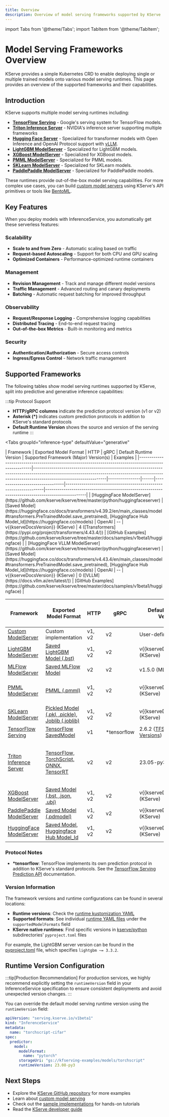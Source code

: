 ```yaml
---
title: Overview
description: Overview of model serving frameworks supported by KServe
---
```


import Tabs from '@theme/Tabs';
import TabItem from '@theme/TabItem';

# Model Serving Frameworks Overview

KServe provides a simple Kubernetes CRD to enable deploying single or multiple trained models onto various model serving runtimes. This page provides an overview of the supported frameworks and their capabilities.

## Introduction

KServe supports multiple model serving runtimes including:

- **[TensorFlow Serving](https://www.tensorflow.org/tfx/guide/serving)** - Google's serving system for TensorFlow models.
- **[Triton Inference Server](https://docs.nvidia.com/deeplearning/triton-inference-server/user-guide/docs)** - NVIDIA's inference server supporting multiple frameworks
- **[Hugging Face Server](https://github.com/kserve/kserve/tree/master/python/huggingfaceserver)** - Specialized for transformer models with Open Inference and OpenAI Protocol support with [vLLM](https://github.com/vllm-project/vllm).
- **[LightGBM ModelServer](https://github.com/kserve/kserve/tree/master/python/lightgbmserver)** - Specialized for LightGBM models.
- **[XGBoost ModelServer](https://github.com/kserve/kserve/tree/master/python/xgboostserver)** - Specialized for XGBoost models.
- **[PMML ModelServer](https://github.com/kserve/kserve/tree/master/python/pmmlserver)** - Specialized for PMML models.
- **[SKLearn ModelServer](https://github.com/kserve/kserve/tree/master/python/sklearnserver)** - Specialized for SKLearn models.
- **[PaddlePaddle ModelServer](https://github.com/kserve/kserve/tree/master/python/paddlepaddle)** - Specialized for PaddlePaddle models.

These runtimes provide out-of-the-box model serving capabilities. For more complex use cases, you can build [custom model servers](../custom-model-servers.md) using KServe's API primitives or tools like [BentoML](https://docs.bentoml.org/en/latest).

## Key Features

When you deploy models with InferenceService, you automatically get these serverless features:

### Scalability
- **Scale to and from Zero** - Automatic scaling based on traffic
- **Request-based Autoscaling** - Support for both CPU and GPU scaling
- **Optimized Containers** - Performance-optimized runtime containers

### Management
- **Revision Management** - Track and manage different model versions
- **Traffic Management** - Advanced routing and canary deployments
- **Batching** - Automatic request batching for improved throughput

### Observability
- **Request/Response Logging** - Comprehensive logging capabilities
- **Distributed Tracing** - End-to-end request tracing
- **Out-of-the-box Metrics** - Built-in monitoring and metrics

### Security
- **Authentication/Authorization** - Secure access controls
- **Ingress/Egress Control** - Network traffic management

## Supported Frameworks

The following tables show model serving runtimes supported by KServe, split into predictive and generative inference capabilities:

:::tip Protocol Support
- **HTTP/gRPC columns** indicate the prediction protocol version (v1 or v2)
- **Asterisk (*)** indicates custom prediction protocols in addition to KServe's standard protocols
- **Default Runtime Version** shows the source and version of the serving runtime
:::

<Tabs
  groupId="inference-type"
  defaultValue="generative"
>
<TabItem value="generative" label="Generative Inference" default>
| Framework                                                                                             | Exported Model Format                                                                                                                                                                          | HTTP           | gRPC | Default Runtime Version         | Supported Framework (Major) Version(s)                                       | Examples                                                                                         |
|-------------------------------------------------------------------------------------------------------|------------------------------------------------------------------------------------------------------------------------------------------------------------------------------------------------|----------------|------|---------------------------------|-------------------------------------------------------------------|--------------------------------------------------------------------------------------------------|
| [HuggingFace ModelServer](https://github.com/kserve/kserve/tree/master/python/huggingfaceserver)      | [Saved Model](https://huggingface.co/docs/transformers/v4.39.2/en/main_classes/model#transformers.PreTrainedModel.save_pretrained), [Huggingface Hub Model_Id](https://huggingface.co/models) | OpenAI | --   | v{{kserveDocsVersion}} (KServe) | 4 ([Transformers](https://pypi.org/project/transformers/4.43.4/)) | [GitHub Examples](https://github.com/kserve/kserve/tree/master/docs/samples/v1beta1/huggingface) |
| [HuggingFace VLLM ModelServer](https://github.com/kserve/kserve/tree/master/python/huggingfaceserver) | [Saved Model](https://huggingface.co/docs/transformers/v4.43.4/en/main_classes/model#transformers.PreTrainedModel.save_pretrained), [Huggingface Hub Model_Id](https://huggingface.co/models) | OpenAI     | --   | v{{kserveDocsVersion}} (KServe) | 0 ([VLLM](https://docs.vllm.ai/en/latest/))            | [GitHub Examples](https://github.com/kserve/kserve/tree/master/docs/samples/v1beta1/huggingface) |
</TabItem>

<TabItem value="predictive" label="Predictive Inference">

| Framework                                                                                        | Exported Model Format                                                                                                                                                                          | HTTP   | gRPC        | Default Runtime Version                                                      | Supported Framework (Major) Version(s)                                                                                                                               | Examples                                                                                         |
|--------------------------------------------------------------------------------------------------|------------------------------------------------------------------------------------------------------------------------------------------------------------------------------------------------|--------|-------------|------------------------------------------------------------------------------|------------------------------------------------------------------------------------------------------------------------------------------------------------|--------------------------------------------------------------------------------------------------|
| [Custom ModelServer](https://github.com/kserve/kserve/tree/master/python/kserve/kserve)          | Custom implementation                                                                                                                                                                          | v1, v2 | v2          | User-defined                                                                 | User-defined                                                                                                                                               | [GitHub Examples](https://github.com/kserve/kserve/tree/master/docs/samples/v1beta1/custom)      |
| [LightGBM ModelServer](https://github.com/kserve/kserve/tree/master/python/lgbserver)            | [Saved LightGBM Model (.bst)](https://lightgbm.readthedocs.io/en/latest/pythonapi/lightgbm.Booster.html#lightgbm.Booster.save_model)                                                                  | v1, v2 | v2          | v{{kserveDocsVersion}} (KServe)                                              | 4                                                                                                                                                          | [GitHub Examples](https://github.com/kserve/kserve/tree/master/docs/samples/v1beta1/lightgbm)    |
| [MLFlow ModelServer](https://mlserver.readthedocs.io/en/latest/runtimes/mlflow.html)             | [Saved MLFlow Model](https://www.mlflow.org/docs/latest/python_api/mlflow.sklearn.html#mlflow.sklearn.save_model)                                                                              | v2     | v2          | v1.5.0 (MLServer)                                                            | 2                                                                                                                                                          | [GitHub Examples](https://github.com/kserve/kserve/tree/master/docs/samples/v1beta1/mlflow)      |
| [PMML ModelServer](https://github.com/kserve/kserve/tree/master/python/pmmlserver)               | [PMML (.pmml)](http://dmg.org/pmml/v4-4-1/GeneralStructure.html)                                                                                                                                       | v1, v2 | v2          | v{{kserveDocsVersion}} (KServe)                                              | 3, 4 ([PMML4.4.1](https://github.com/autodeployai/pypmml)), 3 (Spark MLlib)                                                                                                 | [GitHub Examples](https://github.com/kserve/kserve/tree/master/docs/samples/v1beta1/pmml)        |
| [SKLearn ModelServer](https://github.com/kserve/kserve/tree/master/python/sklearnserver)         | [Pickled Model (.pkl, .pickle)](https://scikit-learn.org/stable/modules/model_persistence.html), [Joblib (.joblib)](https://joblib.readthedocs.io/en/latest/generated/joblib.dump.html)                                                                                                                | v1, v2 | v2          | v{{kserveDocsVersion}} (KServe)                                              | 1.5                                                                                                                                                        | [GitHub Examples](https://github.com/kserve/kserve/tree/master/docs/samples/v1beta1/sklearn)     |
| [TensorFlow Serving](https://www.tensorflow.org/tfx/guide/serving)                               | [TensorFlow SavedModel](https://www.tensorflow.org/guide/saved_model)                                                                                                                          | v1     | *tensorflow | 2.6.2 ([TFServing Versions](https://github.com/tensorflow/serving/releases)) | 2                                                                                                                                                          | [GitHub Examples](https://github.com/kserve/kserve/tree/master/docs/samples/v1beta1/tensorflow)  |
| [Triton Inference Server](https://github.com/triton-inference-server/server)                     | [TensorFlow, TorchScript, ONNX, TensorRT](https://github.com/triton-inference-server/server/blob/r23.05/docs/user_guide/model_repository.md)                                                                        | v2     | v2          | 23.05-py3 (Triton)                                                           | 8 (TensorRT), 1, 2 (TensorFlow), 2 (PyTorch), 2 (Triton) [Compatibility Matrix](https://docs.nvidia.com/deeplearning/frameworks/support-matrix/index.html) | [GitHub Examples](https://github.com/kserve/kserve/tree/master/docs/samples/v1beta1/triton)      |
| [XGBoost ModelServer](https://github.com/kserve/kserve/tree/master/python/xgbserver)             | [Saved Model (.bst, .json, .ubj)](https://xgboost.readthedocs.io/en/latest/tutorials/saving_model.html)                                                                                                            | v1, v2 | v2          | v{{kserveDocsVersion}} (KServe)                                              | 2                                                                                                                                                          | [GitHub Examples](https://github.com/kserve/kserve/tree/master/docs/samples/v1beta1/xgboost)     |
| [PaddlePaddle ModelServer](https://github.com/kserve/kserve/tree/master/python/paddleserver)     | [Saved Model (.pdmodel)](https://www.paddlepaddle.org.cn/documentation/docs/zh/develop/guides/serving/quick_start.html)                                                                                                   | v1, v2 | v2          | v{{kserveDocsVersion}} (KServe)                                              | 2                                                                                                                                                          | [GitHub Examples](https://github.com/kserve/kserve/tree/master/docs/samples/v1beta1/paddlepaddle) |
| [HuggingFace ModelServer](https://github.com/kserve/kserve/tree/master/python/huggingfaceserver) | [Saved Model](https://huggingface.co/docs/transformers/v4.39.2/en/main_classes/model#transformers.PreTrainedModel.save_pretrained), [Huggingface Hub Model_Id](https://huggingface.co/models) | v1, v2 | v2          | v{{kserveDocsVersion}} (KServe)                                              | 4 ([Transformers](https://huggingface.co/docs/transformers/en/index))                                                                                          | [GitHub Examples](https://github.com/kserve/kserve/tree/master/docs/samples/v1beta1/huggingface) |

### Protocol Notes

- **\*tensorflow**: TensorFlow implements its own prediction protocol in addition to KServe's standard protocols. See the [TensorFlow Serving Prediction API](https://github.com/tensorflow/serving/blob/master/tensorflow_serving/apis/prediction_service.proto) documentation.

</TabItem>
</Tabs>

### Version Information

The framework versions and runtime configurations can be found in several locations:

- **Runtime versions**: Check the [runtime kustomization YAML](https://github.com/kserve/kserve/blob/master/config/runtimes/kustomization.yaml)
- **Supported formats**: See individual [runtime YAML files](https://github.com/kserve/kserve/tree/master/config/runtimes) under the `supportedModelFormats` field
- **KServe native runtimes**: Find specific versions in [kserve/python](https://github.com/kserve/kserve/tree/master/python) subdirectories' `pyproject.toml` files

For example, the LightGBM server version can be found in the [pyproject.toml](https://github.com/kserve/kserve/blob/master/python/lgbserver/pyproject.toml) file, which specifies `lightgbm ~= 3.3.2`.

## Runtime Version Configuration

:::tip[Production Recommendation]
For production services, we highly recommend explicitly setting the `runtimeVersion` field in your InferenceService specification to ensure consistent deployments and avoid unexpected version changes.
:::

You can override the default model serving runtime version using the `runtimeVersion` field:

```yaml
apiVersion: "serving.kserve.io/v1beta1"
kind: "InferenceService"
metadata:
  name: "torchscript-cifar"
spec:
  predictor:
    model:
      modelFormat:
        name: "pytorch"
      storageUri: "gs://kfserving-examples/models/torchscript"
      runtimeVersion: 23.08-py3
```

## Next Steps

- Explore the [KServe GitHub repository](https://github.com/kserve/kserve) for more examples
- Learn about [custom model serving](https://github.com/kserve/kserve/tree/master/docs/samples/v1beta1/custom) 
- Check out the [sample implementations](https://github.com/kserve/kserve/tree/master/docs/samples/v1beta1) for hands-on tutorials
- Read the [KServe developer guide](https://github.com/kserve/kserve/blob/master/docs/DEVELOPER_GUIDE.md)
